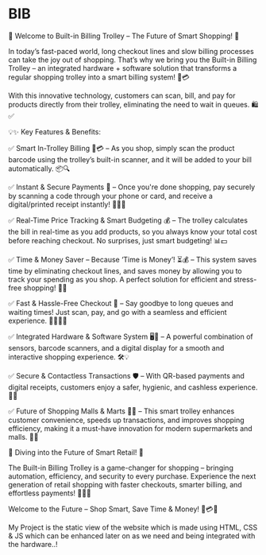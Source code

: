 # BIB
🛒 Welcome to Built-in Billing Trolley – The Future of Smart Shopping! 🛒

In today’s fast-paced world, long checkout lines and slow billing processes can take the joy out of shopping. That’s why we bring you the Built-in Billing Trolley – an integrated hardware + software solution that transforms a regular shopping trolley into a smart billing system! 🚀💳

With this innovative technology, customers can scan, bill, and pay for products directly from their trolley, eliminating the need to wait in queues. 🛍️✅

💡✨ Key Features & Benefits:

✅ Smart In-Trolley Billing 🛒💳 – As you shop, simply scan the product barcode using the trolley’s built-in scanner, and it will be added to your bill automatically. 📦🔍

✅ Instant & Secure Payments 🔐 – Once you're done shopping, pay securely by scanning a code through your phone or card, and receive a digital/printed receipt instantly! 📲💵🧾

✅ Real-Time Price Tracking & Smart Budgeting 💰 – The trolley calculates the bill in real-time as you add products, so you always know your total cost before reaching checkout. No surprises, just smart budgeting! 📊💵

✅ Time & Money Saver – Because ‘Time is Money’! ⏳💰 – This system saves time by eliminating checkout lines, and saves money by allowing you to track your spending as you shop. A perfect solution for efficient and stress-free shopping! 🚀✅

✅ Fast & Hassle-Free Checkout 🚀 – Say goodbye to long queues and waiting times! Just scan, pay, and go with a seamless and efficient experience. 🚶‍♂️🏃‍♀️

✅ Integrated Hardware & Software System 🖥️🔗 – A powerful combination of sensors, barcode scanners, and a digital display for a smooth and interactive shopping experience. 🛠️💡

✅ Secure & Contactless Transactions 🛡️ – With QR-based payments and digital receipts, customers enjoy a safer, hygienic, and cashless experience. 🏦📲

✅ Future of Shopping Malls & Marts 🏬🔮 – This smart trolley enhances customer convenience, speeds up transactions, and improves shopping efficiency, making it a must-have innovation for modern supermarkets and malls. 🏢✨

🌟 Diving into the Future of Smart Retail! 🌟

The Built-in Billing Trolley is a game-changer for shopping – bringing automation, efficiency, and security to every purchase. Experience the next generation of retail shopping with faster checkouts, smarter billing, and effortless payments! 🔄🛒💡

Welcome to the Future – Shop Smart, Save Time & Money! 🚀💳🏬

My Project is the static view of the website which is made using HTML, CSS & JS which can be enhanced later on as we need and being integrated with the hardware..!
